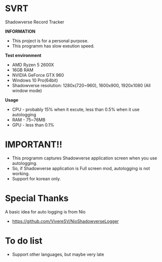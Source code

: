 # SVRT
 Shadowverse Record Tracker

__INFORMATION__
* This project is for a personal purpose.
* This programm has slow exeution speed.

__Test environment__
* AMD Ryzen 5 2600X
* 16GB RAM
* NVIDIA GeForce GTX 960
* Windows 10 Pro(64bit)
* Shadowverse resolution: 1280x(720~960), 1600x900, 1920x1080 (All window mode)

__Usage__
* CPU - probably 15% when it excute, less than 0.5% when it use autologging
* RAM - 75~76MB
* GPU - less than 0.1%

# IMPORTANT!!
* This programm captures Shadowverse application screen when you use autologging.
* So, if Shadowverse application is Full screen mod, autologging is not working.
* Support for korean only.
         
# Special Thanks
A basic idea for auto logging is from Nio
- https://github.com/VivereSV/NioShadowverseLogger

# To do list
* Support other languages, but maybe very late
